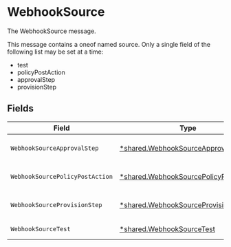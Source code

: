 # WebhookSource

The WebhookSource message.

This message contains a oneof named source. Only a single field of the following list may be set at a time:
  - test
  - policyPostAction
  - approvalStep
  - provisionStep



## Fields

| Field                                                                                                | Type                                                                                                 | Required                                                                                             | Description                                                                                          |
| ---------------------------------------------------------------------------------------------------- | ---------------------------------------------------------------------------------------------------- | ---------------------------------------------------------------------------------------------------- | ---------------------------------------------------------------------------------------------------- |
| `WebhookSourceApprovalStep`                                                                          | [*shared.WebhookSourceApprovalStep](../../../pkg/models/shared/webhooksourceapprovalstep.md)         | :heavy_minus_sign:                                                                                   | The WebhookSourceApprovalStep message.                                                               |
| `WebhookSourcePolicyPostAction`                                                                      | [*shared.WebhookSourcePolicyPostAction](../../../pkg/models/shared/webhooksourcepolicypostaction.md) | :heavy_minus_sign:                                                                                   | The WebhookSourcePolicyPostAction message.                                                           |
| `WebhookSourceProvisionStep`                                                                         | [*shared.WebhookSourceProvisionStep](../../../pkg/models/shared/webhooksourceprovisionstep.md)       | :heavy_minus_sign:                                                                                   | The WebhookSourceProvisionStep message.                                                              |
| `WebhookSourceTest`                                                                                  | [*shared.WebhookSourceTest](../../../pkg/models/shared/webhooksourcetest.md)                         | :heavy_minus_sign:                                                                                   | The WebhookSourceTest message.                                                                       |